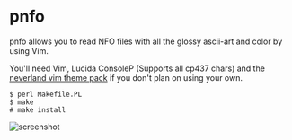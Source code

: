 pnfo
====

pnfo allows you to read NFO files with all the glossy ascii-art and color by
using Vim.

You'll need Vim, Lucida ConsoleP (Supports all cp437 chars) and
the [neverland vim theme pack][1] if you don't plan on using your own.

[1]:http://github.com/trapd00r/neverland-vim-theme "neverland vim theme"

    $ perl Makefile.PL
    $ make
    # make install

![screenshot](http://github.com/trapd00r/pnfo/raw/master/screenshot.png)

